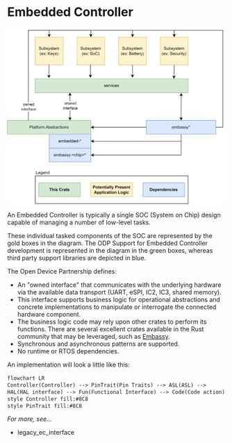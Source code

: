 # Embedded Controller

![ODP Architecture](./images/simplified_layers.png)

An Embedded Controller is typically a single SOC (System on Chip) design capable of managing a number of low-level tasks.

These individual tasked components of the SOC are represented by the gold boxes in the diagram. The ODP Support for Embedded Controller development is represented in the diagram in the green boxes, whereas third party support libraries are depicted in blue.

The Open Device Partnership defines:
- An "owned interface" that communicates with the underlying hardware via the available data transport (UART, eSPI, IC2, IC3, shared memory).
- This interface supports business logic for operational abstractions and concrete implementations to manipulate or interrogate the connected hardware component.
- The business logic code may rely upon other crates to perform its functions. There are several excellent crates available in the Rust community that may be leveraged, such as [Embassy](https://embassy.dev/).
- Synchronous and asynchronous patterns are supported.
- No runtime or RTOS dependencies.

An implementation will look a little like this:

```mermaid
flowchart LR
Controller(Controller) --> PinTrait(Pin Traits) --> ASL(ASL) --> HAL(HAL interface) --> Fun(Functional Interface) --> Code(Code action)
style Controller fill:#8C8
style PinTrait fill:#8C8
```

_For more, see..._

- legacy_ec_interface
